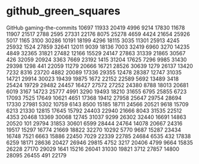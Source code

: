 # github_green_squares
GitHub gaming-the-commits
10697
11933
20419
4996
9214
17830
11678
11907
21517
2788
2595
27331
22176
8075
25278
4659
4424
21654
25926
5017
1165
3100
30286
10191
18199
4296
18115
3035
11301
25913
4245
25932
1524
27859
32641
12011
9039
18136
7003
32419
6960
3270
14235
4849
32365
31821
27482
12166
15529
24147
27863
31339
21865
30567
426
32059
20924
3363
7669
23192
1415
31204
17625
7296
9985
31430
29398
1298
441
22059
11279
20666
16721
28526
30639
1279
26137
13420
7232
8316
23720
4882
20089
17336
29355
12478
28387
12747
31035
14721
29914
30023
19439
19875
1672
22152
22589
5692
13489
3418
25424
19729
29482
24457
16427
27572
27252
24380
8788
18013
20681
6019
3167
14723
25777
4991
3290
19493
18210
31655
6795
25855
6723
17093
7525
17649
10621
4651
17368
19412
27958
25647
29754
28694
17330
27981
5302
10759
6143
8500
15185
18711
24566
20521
9618
15709
6213
21330
12815
17645
15792
24403
22940
21666
8043
31535
22512
4353
20468
13369
30068
12745
31037
9299
26302
32440
16691
14863
20520
101
29794
31853
30601
6599
28444
24764
14078
20667
24316
19517
15297
16774
21669
18822
32270
10292
5770
9687
15287
23434
16748
7521
6663
15886
22450
7029
22339
22785
24684
6535
432
17838
6259
18171
28636
20427
26946
29815
4752
3217
20406
4799
9664
15835
26228
27170
29029
1641
15216
26041
31030
19821
3712
27857
14800
28095
26455
491
22179
